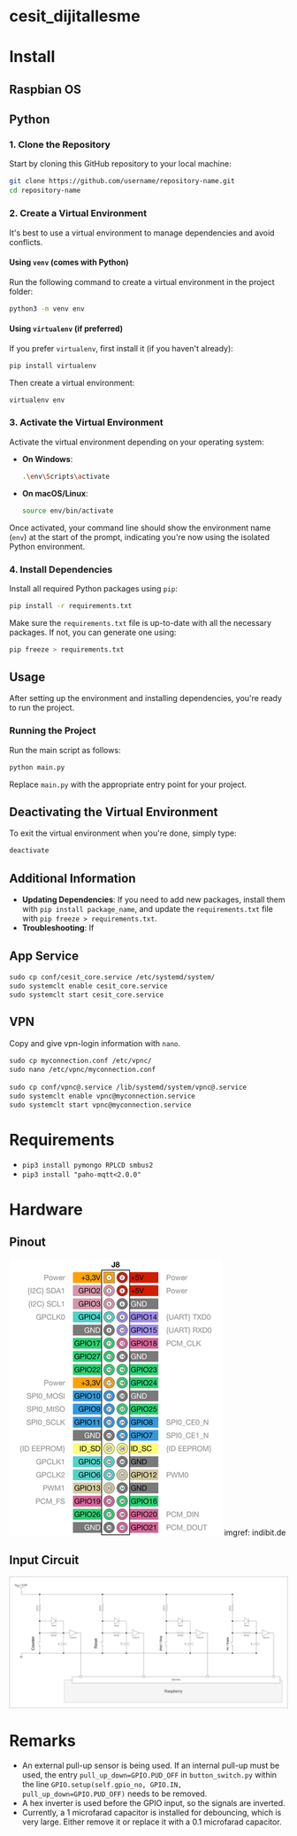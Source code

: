 # cesit_dijitallesme

# Install

## Raspbian OS

## Python

### 1. Clone the Repository
Start by cloning this GitHub repository to your local machine:
```bash
git clone https://github.com/username/repository-name.git
cd repository-name
```

### 2. Create a Virtual Environment
It's best to use a virtual environment to manage dependencies and avoid conflicts.

#### Using `venv` (comes with Python)
Run the following command to create a virtual environment in the project folder:
```bash
python3 -m venv env
```

#### Using `virtualenv` (if preferred)
If you prefer `virtualenv`, first install it (if you haven't already):
```bash
pip install virtualenv
```
Then create a virtual environment:
```bash
virtualenv env
```

### 3. Activate the Virtual Environment
Activate the virtual environment depending on your operating system:

- **On Windows**:
  ```bash
  .\env\Scripts\activate
  ```
- **On macOS/Linux**:
  ```bash
  source env/bin/activate
  ```

Once activated, your command line should show the environment name (`env`) at the start of the prompt, indicating you're now using the isolated Python environment.

### 4. Install Dependencies
Install all required Python packages using `pip`:
```bash
pip install -r requirements.txt
```

Make sure the `requirements.txt` file is up-to-date with all the necessary packages. If not, you can generate one using:
```bash
pip freeze > requirements.txt
```

## Usage
After setting up the environment and installing dependencies, you're ready to run the project.

### Running the Project
Run the main script as follows:
```bash
python main.py
```

Replace `main.py` with the appropriate entry point for your project.

## Deactivating the Virtual Environment
To exit the virtual environment when you're done, simply type:
```bash
deactivate
```

## Additional Information
- **Updating Dependencies**: If you need to add new packages, install them with `pip install package_name`, and update the `requirements.txt` file with `pip freeze > requirements.txt`.
- **Troubleshooting**: If

## App Service
```
sudo cp conf/cesit_core.service /etc/systemd/system/
sudo systemclt enable cesit_core.service
sudo systemclt start cesit_core.service
```

## VPN
Copy and give vpn-login information with ```nano```.
```
sudo cp myconnection.conf /etc/vpnc/
sudo nano /etc/vpnc/myconnection.conf

sudo cp conf/vpnc@.service /lib/systemd/system/vpnc@.service
sudo systemclt enable vpnc@myconnection.service
sudo systemclt start vpnc@myconnection.service
```

# Requirements
- ```pip3 install pymongo RPLCD smbus2 ```
- ```pip3 install "paho-mqtt<2.0.0"```

# Hardware

## Pinout
![pinout](img/raspberry_zero_pinout.png)
imgref: indibit.de
## Input Circuit
![input_circuit](img/input_circuit.png)

# Remarks
- An external pull-up sensor is being used.
If an internal pull-up must be used, the entry `pull_up_down=GPIO.PUD_OFF` in `button_switch.py` within the line `GPIO.setup(self.gpio_no, GPIO.IN, pull_up_down=GPIO.PUD_OFF)` needs to be removed.
- A hex inverter is used before the GPIO input, so the signals are inverted.
- Currently, a 1 microfarad capacitor is installed for debouncing, which is very large. Either remove it or replace it with a 0.1 microfarad capacitor.
